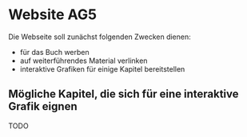 # Website AG5

Die Webseite soll zunächst folgenden Zwecken dienen:

* für das Buch werben
* auf weiterführendes Material verlinken
* interaktive Grafiken für einige Kapitel bereitstellen

## Mögliche Kapitel, die sich für eine interaktive Grafik eignen

TODO